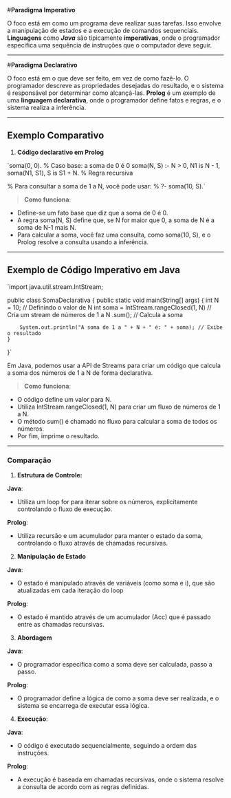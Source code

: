 #**Paradigma Imperativo**

O foco está em como um programa deve realizar suas tarefas. Isso envolve a manipulação de estados e a execução de comandos sequenciais. **Linguagens** como ***Java*** são tipicamente **imperativas**, onde o programador especifica uma sequência de instruções que o computador deve seguir.

---

#**Paradigma Declarativo**

O foco está em o que deve ser feito, em vez de como fazê-lo. O programador descreve as propriedades desejadas do resultado, e o sistema é responsável por determinar como alcançá-las. **Prolog** é um exemplo de uma **linguagem declarativa**, onde o programador define fatos e regras, e o sistema realiza a inferência.

---

## **Exemplo Comparativo**

1. **Código declarativo em Prolog**

`soma(0, 0). % Caso base: a soma de 0 é 0
soma(N, S) :- N > 0, N1 is N - 1, soma(N1, S1), S is S1 + N. % Regra recursiva

% Para consultar a soma de 1 a N, você pode usar:
% ?- soma(10, S).`

> **Como funciona**:

- Define-se um fato base que diz que a soma de 0 é 0.
- A regra soma(N, S) define que, se N for maior que 0, a soma de N é a soma de N-1 mais N.
- Para calcular a soma, você faz uma consulta, como soma(10, S), e o Prolog resolve a consulta usando a inferência.

--- 

## Exemplo de Código Imperativo em Java

`import java.util.stream.IntStream;

public class SomaDeclarativa {
    public static void main(String[] args) {
        int N = 10; // Definindo o valor de N
        int soma = IntStream.rangeClosed(1, N) // Cria um stream de números de 1 a N
                            .sum(); // Calcula a soma

        System.out.println("A soma de 1 a " + N + " é: " + soma); // Exibe o resultado
    }
}`

Em Java, podemos usar a API de Streams para criar um código que calcula a soma dos números de 1 a N de forma declarativa.

> **Como funciona**:

- O código define um valor para N.
- Utiliza IntStream.rangeClosed(1, N) para criar um fluxo de números de 1 a N.
- O método sum() é chamado no fluxo para calcular a soma de todos os números.
- Por fim, imprime o resultado.

--- 
### **Comparação**

1. **Estrutura de Controle:**

**Java**: 

- Utiliza um loop for para iterar sobre os números, explicitamente controlando o fluxo de execução.

**Prolog**: 

- Utiliza recursão e um acumulador para manter o estado da soma, controlando o fluxo através de chamadas recursivas.

2. **Manipulação de Estado**

**Java**: 

- O estado é manipulado através de variáveis (como soma e i), que são atualizadas em cada iteração do loop

**Prolog**: 

- O estado é mantido através de um acumulador (Acc) que é passado entre as chamadas recursivas.

3. **Abordagem**

**Java**: 

- O programador especifica como a soma deve ser calculada, passo a passo.

**Prolog**: 

- O programador define a lógica de como a soma deve ser realizada, e o sistema se encarrega de executar essa lógica.

4. **Execução**: 

**Java**: 

- O código é executado sequencialmente, seguindo a ordem das instruções.

**Prolog**: 

- A execução é baseada em chamadas recursivas, onde o sistema resolve a consulta de acordo com as regras definidas.

